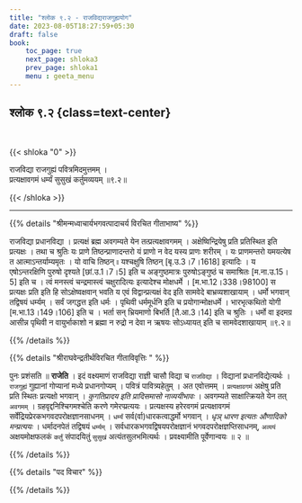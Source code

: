 ```yaml
---
title: "श्लोक ९.२ - राजविद्यराजगुह्ययोग"
date: 2023-08-05T18:27:59+05:30
draft: false
book:
    toc_page: true
    next_page: shloka3
    prev_page: shloka1
    menu : geeta_menu
---
```




## श्लोक ९.२ {class=text-center}

<br/>

{{< shloka  "0"  >}}

राजविद्या राजगुह्यं पवित्रमिदमुत्तमम् ।  
प्रत्यक्षावगमं धर्म्यं सुसुखं कर्तुमव्ययम् ॥९.२॥

{{< /shloka >}}

---


{{% details "श्रीमन्मध्वाचार्यभगवत्पादाचर्य विरचित  गीताभाष्य" %}}

राजविद्या प्रधानविद्या । प्रत्यक्षं ब्रह्म अवगम्यते येन तत्प्रत्यक्षावगमम् । 
अक्षेष्विन्द्रियेषु प्रति प्रतिस्थित इति प्रत्यक्षः । 
तथा च श्रुतिः यः प्राणे तिष्ठन्प्राणादन्तरो यं प्राणो न वेद यस्य प्राणः शरीरम् । 
यः प्राणमन्तरो यमयत्येष त आत्माऽन्तर्याम्यमृतः ।
यो वाचि तिष्ठन् ৷৷ यश्चक्षुषि तिष्ठन् [बृ.उ.3।7।1618] इत्यादिः । 
य एषोऽन्तरक्षिणि पुरुषो दृश्यते [छां.उ.1।7।5] इति च 
अङ्गुष्ठमात्रः पुरुषोऽङ्गुष्ठं च समाश्रितः [म.ना.उ.15।5] इति च । 
त्वं मनस्त्वं चन्द्रमास्त्वं चक्षुरादित्यः इत्यादेश्च मोक्षधर्मे । [म.भा.12।338।98100] 
स प्रत्यक्षः प्रति इति हि सोऽक्षेष्वक्षवान् भवति य एवं विद्वान्प्रत्यक्षं वेद इति 
सामवेदे बाभ्रव्यशाखायाम् । धर्मो भगवान् तद्विषयं धर्म्यम् । 
सर्वं जगद्धत्त इति धर्मः । पृथिवी धर्ममूर्धनि इति च प्रयोगान्मोक्षधर्मे । 
भारभृत्कथितो योगी [म.भा.13।149।106] इति च । 
भर्ता सन् भ्रियमाणो बिभर्ति [तै.आ.3।14] इति च श्रुतिः । 
धर्मो वा इदमग्र आसीन्न पृथिवी न वायुर्भाकाशो न ब्रह्मा 
न रुद्रो न देवा न ऋषयः सोऽध्यायत् इति च सामवेदशाखायाम् ॥९.२॥

{{% /details %}}



{{% details "श्रीराघवेन्द्रतीर्थविरचित गीताविवृत्तिः " %}}

पुनः प्रशंसति ॥ **राजेति** । इदं वक्ष्यमाणं राजविद्या 
राज्ञी चासौ विद्या च `राजविद्या` । विद्यानां प्रधानविद्येत्यर्थः । 
`राजगुह्यं` गुह्यानां गोप्यानां मध्ये प्रधानगोप्यम्‌ । पवित्रं पावित्र्यहेतुम्‌ । 
अत एवोत्तमम्‌ । `प्रत्यक्षावगमं` अक्षेषु प्रति प्रति स्थितः प्रत्यक्षो भगवान्‌ । 
*कुगतिप्रादय इति प्रादिसमासो नाव्ययीभावः* । 
अवगम्यते साक्षात्क्रियते येन तत्‌ `अवगमम्‌` ।
ग्रहवृद्दनिश्चिगमश्चेति करणे गमेरप्प्रत्ययः । 
प्रत्यक्षस्य हरेरवगमं प्रत्यक्षावगमं
सर्वेंद्रियप्रेरकभगवदपरोक्षज्ञानसाधनम्‌ । `धर्म्यं` सर्व(र्वा)धारकत्वाद्धर्मो 
भगवान्‌ । *धृञ् धारण इत्यतः औणादिको मन्प्रत्ययः* । 
धर्मादनपेतं तद्विषयं `धर्म्यम्‌` । 
सर्वधारकभगवद्विषयपरोक्षज्ञानं भगवदपरोक्षज्ञप्तिसाधनम्‌, `अव्ययं`
अक्षयमोक्षफलकं `कर्तुं` संपादयितुं `सुसुखं` अत्यंतसुलभमित्यर्थः ।
प्रवक्ष्यामीति पूर्वेणान्वयः ॥ २ ॥

{{% /details %}}



{{% details "पद विचार" %}}


{{% /details %}}
